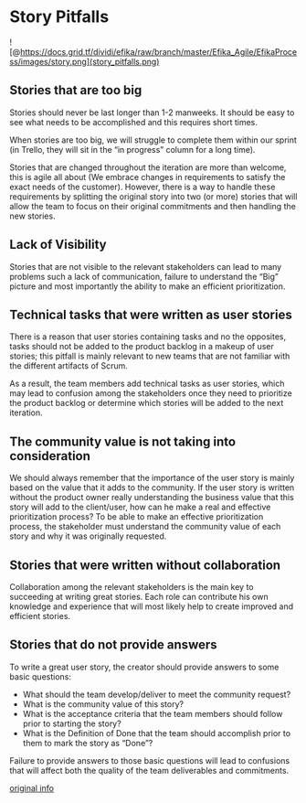 
# Story Pitfalls

![@https://docs.grid.tf/dividi/efika/raw/branch/master/Efika_Agile/EfikaProcess/images/story.png](story_pitfalls.png)

## Stories that are too big

Stories should never be last longer than 1-2 manweeks.
It should be easy to see what needs to be accomplished and this requires short times. 

When stories are too big, we will struggle to complete them within our sprint (in Trello, they will sit in the “in progress” column for a long time).

Stories that are changed throughout the iteration are more than welcome, this is agile all about (We embrace changes in requirements to satisfy the exact needs of the customer). However, there is a way to handle these requirements by splitting the original story into two (or more) stories that will allow the team to focus on their original commitments and then handling the new stories. 

## Lack of Visibility

Stories that are not visible to the relevant stakeholders can lead to many problems such a lack of communication, failure to understand the “Big” picture and most importantly the ability to make an efficient prioritization.


## Technical tasks that were written as user stories

There is a reason that user stories containing tasks and no the opposites, tasks should not be added to the product backlog in a makeup of user stories; this pitfall is mainly relevant to new teams that are not familiar with the different artifacts of Scrum.

As a result, the team members add technical tasks as user stories, which may lead to confusion among the stakeholders once they need to prioritize the product backlog or determine which stories will be added to the next iteration.

## The community value is not taking into consideration

We should always remember that the importance of the user story is mainly based on the value that it adds to the community. If the user story is written without the product owner really understanding the business value that this story will add to the client/user, how can he make a real and effective prioritization process? To be able to make an effective prioritization process, the stakeholder must understand the community value of each story and why it was originally requested.

## Stories that were written without collaboration

Collaboration among the relevant stakeholders is the main key to succeeding at writing great stories. 
Each role can contribute his own knowledge and experience that will most likely help to create improved and efficient stories.

## Stories that do not provide answers

To write a great user story, the creator should provide answers to some basic questions:

- What should the team develop/deliver to meet the community request?
- What is the community value of this story?
- What is the acceptance criteria that the team members should follow prior to starting the story?
- What is the Definition of Done that the team should accomplish prior to them to mark the story as “Done”?

Failure to provide answers to those basic questions will lead to confusions that will affect both the quality of the team deliverables and commitments.

[original info](http://www.machtested.com/search/label/Scrum%20-%20User%20Stories)
